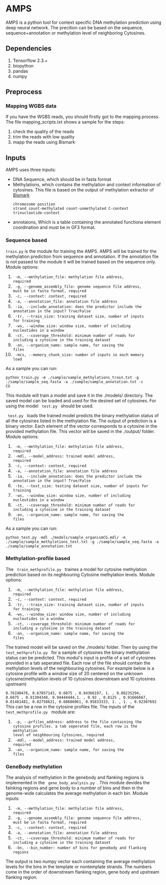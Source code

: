 # AMPS

AMPS is a python tool for context specific DNA methylation prediction using deep neural network. The precition can be based on the sequence, sequence+annotation or methylation level of neighboring Cytosines.

## Dependencies

1. Tensorflow 2.3.+
2. biopython
3. pandas
4. numpy

## Preprocess

### Mapping WGBS data
If you have the WGBS reads, you should firstly got to the mapping process. The file mapping_scripts.txt shows a sample for the steps:

1. check the quality of the reads
2. trim the reads with low quality
3. mapp the reads using Bismark

## Inputs

AMPS uses three inputs: 
+ DNA Sequence, which should be in fasta format
+ Methylations, which contains the methylation and context information of cytosines. This file is based on the output of methylation extractor of [Bismark](https://github.com/FelixKrueger/Bismark/tree/master/Docs#optional-genome-wide-cytosine-report-output "wgbs mapping tool") <p><code>chromosome position strand count-methylated count-unmethylated C-context trinucleotide-context</code></p>
+ annotaions, Which is a table containing the annotated functiona element coordination and must be in GF3 format.


### Sequence based

<code>train.py</code> is the module for training the AMPS. AMPS will be trained for the methylation prediction from sequence and annotation. If the annotation file is not passed to the module it will be trained based on the sequence only. Module options:

1. <code> -m, --methylation_file: methylation file address, required</code>
2. <code> -g, --genome_assembly_file: genome sequence file address, must be in fasta format, required</code>
3. <code> -c, --context: context, required</code>
4. <code> -a, --annotation_file: annotation file address</code>
5. <code> -ia, --include_annotation: does the predictor include the annotation in the input? True/False</code>
6. <code> -tr, --train_size: training dataset size, number of inputs for training</code>
7. <code> -ws, --window_size: window size, number of including nucleutides in a window</code>
8. <code> -ct, --coverage_threshold: minimum number of reads for including a cytosine in the training dataset</code>
9. <code> -on, --organism_name: sample name, for saving the files</code>
10. <code> -mcs, --memory_chunk_size: number of inputs in each memory load</code>

As a sample you can run:

<code>python train.py -m ./sample/sample_methylations_train.txt -g ./sample/sample_seq.fasta -a ./sample/sample_annotation.txt -c CG</code>

This module will train a model and save it in the ./models/ directory. The saved model can be loaded and used for the desired set of cytosines. For using the model <code> test.py </code> should be used.

<code> test.py </code> loads the trained model predicts the binary methylation status of all the cytosines listed in the methylation file. The output of prediction is a binary vector. Each element of the vector corresponds to a cytosine in the provided methylation file. This vector will be saved in the ./output/ folder. Module options:


1. <code> -m, --methylation_file: methylation file address, required</code>
2. <code> -mdl, --model_address: trained model address, required</code>
3. <code> -c, --context: context, required</code>
4. <code> -a, --annotation_file: annotation file address</code>
5. <code> -ia, --include_annotation: does the predictor include the annotation in the input? True/False</code>
6. <code> -te, --test_size: testing dataset size, number of inputs for training</code>
7. <code> -ws, --window_size: window size, number of including nucleutides in a window</code>
8. <code> -ct, --coverage_threshold: minimum number of reads for including a cytosine in the training dataset</code>
9. <code> -on, --organism_name: sample name, for saving the files</code>

As a sample you can run:

<code>python test.py -mdl ./models/sample_organismCG.mdl/ -m ./sample/sample_methylations_test.txt -g ./sample/sample_seq.fasta -a ./sample/sample_annotation.txt</code>

### Methylation-profile based

The <code> train_methprofile.py </code> traines a model for cytosine methylation prediction based on its neghbouring Cytosine methylation levels. Module options:

1. <code> -m, --methylation_file: methylation file address, required</code>
2. <code> -c, --context: context, required</code>
3. <code> -tr, --train_size: training dataset size, number of inputs for training</code>
4. <code> -ws, --window_size: window size, number of including nucleutides in a window</code>
5. <code> -ct, --coverage_threshold: minimum number of reads for including a cytosine in the training dataset</code>
6. <code> -on, --organism_name: sample name, for saving the files</code>

The trained model will be saved on the ./models/ folder. Then by using the <code> test_methprofile.py </code> for a sample of cytosines the binary methylation status can be predicted. This modul's input is profile of a set of cytosines provided in a tab seperated file. Each row of the file should contain the methylation levels of the neighbouring cytosines. For example below is a cytosine profile with a window size of 20 centered on the unknown cytosine(methylation levels of 10 cytosines downstream and 10 cytosines upstream)

<code>0.76190476, 0.67857143, 0.6875    , 0.94366197, 1.        , 0.88235294, 0.6875    , 0.91304348, 0.94444444,1.        , 0.92      , 0.8125    , 0.91666667, 0.81481481, 0.82758621, 0.60606061, 0.95833333, 1.        , 1.        , 0.92307692
 </code>
This can be a row in the cytosine profiles file. The inputs of the <code> test_methprofile.py </code> module are:

1. <code> -p, --prfiles_address: address to the file containing the cytosine profiles. a tab seperated file, each row is the methylation level of neighbouring Cytosines, required</code>
2. <code> -mdl, --model_address: trained model address, required</code>
3. <code> -on, --organism_name: sample name, for saving the files</code>

### GeneBody methylation

The analysis of methylation in the genebody and flanking regions is implemented in the <code> gene_body_analysis.py </code>. This module devides the falnking regions and gene body to a number of bins and then in the genome-wide calculates the average methylation in each bin. Module inputs:

1. <code> -m, --methylation_file: methylation file address, required</code>
2. <code> -g, --genome_assembly_file: genome sequence file address, must be in fasta format, required</code>
3. <code> -c, --context: context, required</code>
4. <code> -a, --annotation_file: annotation file address</code>
5. <code> -ct, --coverage_threshold: minimum number of reads for including a cytosine in the training dataset</code>
6. <code> -bn, --bin_number: number of bins for genebody and flanking regions</code>


The output is two numpy vector each containing the average methylation levels for the bins in the template or nontemplate strands. The numbers come in the order of downstream flanking region, gene body and upstream flanking region.
